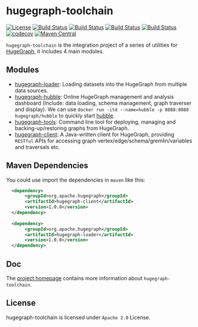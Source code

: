 # hugegraph-toolchain

[![License](https://img.shields.io/badge/license-Apache%202-0E78BA.svg)](https://www.apache.org/licenses/LICENSE-2.0.html)
[![Build Status](https://github.com/apache/hugegraph-toolchain/actions/workflows/client-ci.yml/badge.svg)](https://github.com/apache/hugegraph-toolchain/actions/workflows/client-ci.yml)
[![Build Status](https://github.com/apache/hugegraph-toolchain/actions/workflows/loader-ci.yml/badge.svg)](https://github.com/apache/hugegraph-toolchain/actions/workflows/loader-ci.yml)
[![Build Status](https://github.com/apache/hugegraph-toolchain/actions/workflows/hubble-ci.yml/badge.svg)](https://github.com/apache/hugegraph-toolchain/actions/workflows/hubble-ci.yml)
[![Build Status](https://github.com/apache/hugegraph-toolchain/actions/workflows/tools-ci.yml/badge.svg)](https://github.com/apache/hugegraph-toolchain/actions/workflows/tools-ci.yml)
[![codecov](https://codecov.io/gh/apache/hugegraph-toolchain/branch/master/graph/badge.svg)](https://codecov.io/gh/apache/hugegraph-toolchain)
[![Maven Central](https://maven-badges.herokuapp.com/maven-central/org.apache.hugegraph/hugegraph-loader/badge.svg)](https://mvnrepository.com/artifact/org.apache.hugegraph/hugegraph-loader)

`hugegraph-toolchain` is the integration project of a series of utilities for [HugeGraph](https://github.com/apache/hugegraph), it includes 4 main modules.

## Modules

- [hugegraph-loader](./hugegraph-loader): Loading datasets into the HugeGraph from multiple data sources.
- [hugegraph-hubble](./hugegraph-hubble): Online HugeGraph management and analysis dashboard (Include: data loading, schema management, graph traverser and display). We can use `docker run -itd --name=hubble -p 8088:8088 hugegraph/hubble` to quickly start [hubble](https://hub.docker.com/r/hugegraph/hubble).
- [hugegraph-tools](./hugegraph-tools): Command line tool for deploying, managing and backing-up/restoring graphs from HugeGraph.
- [hugegraph-client](./hugegraph-client): A Java-written client for HugeGraph, providing `RESTful` APIs for accessing graph vertex/edge/schema/gremlin/variables and traversals etc.

## Maven Dependencies

You could use import the dependencies in `maven` like this:

```xml
  <dependency>
       <groupId>org.apache.hugegraph</groupId>
       <artifactId>hugegraph-client</artifactId>
       <version>1.0.0</version>
  </dependency>
  
  <dependency>
       <groupId>org.apache.hugegraph</groupId>
       <artifactId>hugegraph-loader</artifactId>
       <version>1.0.0</version>
  </dependency>
```

## Doc

The [project homepage](https://hugegraph.apache.org/docs/quickstart/) contains more information about `hugegraph-toolchain`. 

## License

hugegraph-toolchain is licensed under `Apache 2.0` License.
